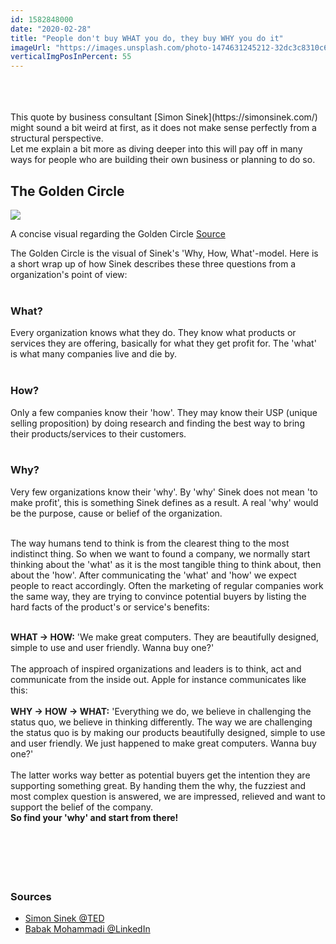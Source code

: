 ```yaml
---
id: 1582848000
date: "2020-02-28"
title: "People don't buy WHAT you do, they buy WHY you do it"
imageUrl: "https://images.unsplash.com/photo-1474631245212-32dc3c8310c6?ixlib=rb-1.2.1&ixid=eyJhcHBfaWQiOjEyMDd9&auto=format&fit=crop&w=924&q=80"
verticalImgPosInPercent: 55
---
```

<br />
<br />
<br />
This quote by business consultant [Simon Sinek](https://simonsinek.com/) might sound a bit weird at first, as it does not make sense perfectly from a structural perspective.<br />
Let me explain a bit more as diving deeper into this will pay off in many ways for people who are building their own business or planning to do so.

## The Golden Circle

![](https://media-exp1.licdn.com/dms/image/C5112AQGDBzxdzxk2IQ/article-cover_image-shrink_600_2000/0?e=1587600000&v=beta&t=4yQLluxrp0csKV1fuv5w0_ivsbq31AgIUj90sXq133A)

<figcaption>A concise visual regarding the Golden Circle <a href="https://www.linkedin.com/pulse/concept-golden-circle-by-simon-sinek-babak-mohammadi/">Source</a></figcaption>

The Golden Circle is the visual of Sinek's 'Why, How, What'-model. Here is a short wrap up of how Sinek describes these three questions from a organization's point of view:<br /><br />

### What?

Every organization knows what they do. They know what products or services they are offering, basically for what they get profit for. The 'what' is what many companies live and die by.<br /><br />

### How?

Only a few companies know their 'how'. They may know their USP (unique selling proposition) by doing research and finding the best way to bring their products/services to their customers.<br /><br />

### Why?

Very few organizations know their 'why'. By 'why' Sinek does not mean 'to make profit', this is something Sinek defines as a result. A real 'why' would be the purpose, cause or belief of the organization.<br /><br />

The way humans tend to think is from the clearest thing to the most indistinct thing. So when we want to found a company, we normally start thinking about the 'what' as it is the most tangible thing to think about, then about the 'how'. After communicating the 'what' and 'how' we expect people to react accordingly. Often the marketing of regular companies work the same way, they are trying to convince potential buyers by listing the hard facts of the product's or service's benefits:<br /><br />

**WHAT -> HOW:**
'We make great computers. They are beautifully designed, simple to use and user friendly. Wanna buy one?'<br /><br />
The approach of inspired organizations and leaders is to think, act and communicate from the inside out. Apple for instance communicates like this:<br /><br />
**WHY -> HOW -> WHAT:**
'Everything we do, we believe in challenging the status quo, we believe in thinking differently. The way we are challenging the status quo is by making our products beautifully designed, simple to use and user friendly. We just happened to make great computers. Wanna buy one?'<br /><br />
The latter works way better as potential buyers get the intention they are supporting something great. By handing them the why, the fuzziest and most complex question is answered, we are impressed, relieved and want to support the belief of the company.<br />
**So find your 'why' and start from there!**
<br /><br /><br /><br /><br /><br />

### Sources

* [Simon Sinek @TED](https://www.youtube.com/watch?v=qp0HIF3SfI4)
* [Babak Mohammadi @LinkedIn](https://www.linkedin.com/pulse/concept-golden-circle-by-simon-sinek-babak-mohammadi/)